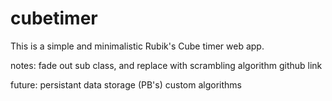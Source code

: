 # cubetimer
This is a simple and minimalistic Rubik's Cube timer web app.

notes:
fade out sub class, and replace with scrambling algorithm
github link

future:
persistant data storage (PB's)
custom algorithms